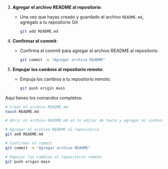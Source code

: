 3. **Agregar el archivo README al repositorio**:
   - Una vez que hayas creado y guardado el archivo `README.md`, agrégalo a tu repositorio Git:
     ```sh
     git add README.md
     ```

4. **Confirmar el commit**:
   - Confirma el commit para agregar el archivo README al repositorio:
     ```sh
     git commit -m "Agregar archivo README"
     ```

5. **Empujar los cambios al repositorio remoto**:
   - Empuja los cambios a tu repositorio remoto:
     ```sh
     git push origin main
     ```

Aquí tienes los comandos completos:

```sh
# Crear el archivo README.md
touch README.md

# Abrir el archivo README.md en tu editor de texto y agregar el contenido

# Agregar el archivo README al repositorio
git add README.md

# Confirmar el commit
git commit -m "Agregar archivo README"

# Empujar los cambios al repositorio remoto
git push origin main